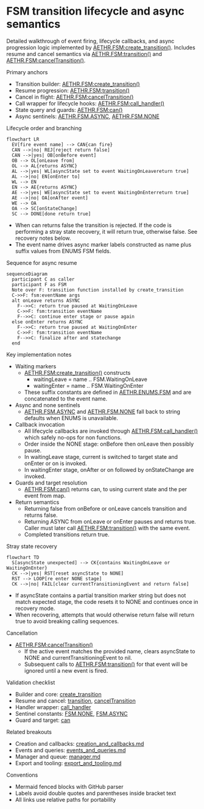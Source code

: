 # FSM transition lifecycle and async semantics

Detailed walkthrough of event firing, lifecycle callbacks, and async progression logic implemented by [AETHR.FSM:create_transition()](../../dev/FSM.lua:104). Includes resume and cancel semantics via [AETHR.FSM:transition()](../../dev/FSM.lua:451) and [AETHR.FSM:cancelTransition()](../../dev/FSM.lua:461).

Primary anchors

- Transition builder: [AETHR.FSM:create_transition()](../../dev/FSM.lua:104)
- Resume progression: [AETHR.FSM:transition()](../../dev/FSM.lua:451)
- Cancel in flight: [AETHR.FSM:cancelTransition()](../../dev/FSM.lua:461)
- Call wrapper for lifecycle hooks: [AETHR.FSM:call_handler()](../../dev/FSM.lua:88)
- State query and guards: [AETHR.FSM:can()](../../dev/FSM.lua:407)
- Async sentinels: [AETHR.FSM.ASYNC](../../dev/FSM.lua:23), [AETHR.FSM.NONE](../../dev/FSM.lua:22)

Lifecycle order and branching

```mermaid
flowchart LR
  EV[fire event name] --> CAN{can fire}
  CAN -->|no| REJ[reject return false]
  CAN -->|yes| OB[onBefore event]
  OB --> OL[onLeave from]
  OL --> AL{returns ASYNC}
  AL -->|yes| WL[asyncState set to event WaitingOnLeavereturn true]
  AL -->|no| EN[onEnter to]
  WL --> EN
  EN --> AE{returns ASYNC}
  AE -->|yes| WE[asyncState set to event WaitingOnEnterreturn true]
  AE -->|no| OA[onAfter event]
  WE --> OA
  OA --> SC[onStateChange]
  SC --> DONE[done return true]
```

- When can returns false the transition is rejected. If the code is performing a stray state recovery, it will return true, otherwise false. See recovery notes below.
- The event name drives async marker labels constructed as name plus suffix values from ENUMS FSM fields.

Sequence for async resume

```mermaid
sequenceDiagram
  participant C as caller
  participant F as FSM
  Note over F: transition function installed by create_transition
  C->>F: fsm:eventName args
  alt onLeave returns ASYNC
    F-->>C: return true paused at WaitingOnLeave
    C->>F: fsm:transition eventName
    F-->>C: continue enter stage or pause again
  else onEnter returns ASYNC
    F-->>C: return true paused at WaitingOnEnter
    C->>F: fsm:transition eventName
    F-->>C: finalize after and statechange
  end
```

Key implementation notes

- Waiting markers
  - [AETHR.FSM:create_transition()](../../dev/FSM.lua:104) constructs
    - waitingLeave = name .. FSM.WaitingOnLeave
    - waitingEnter = name .. FSM.WaitingOnEnter
  - These suffix constants are defined in [AETHR.ENUMS.FSM](../../dev/ENUMS.lua) and are concatenated to the event name.
- Async and none sentinels
  - [AETHR.FSM.ASYNC](../../dev/FSM.lua:23) and [AETHR.FSM.NONE](../../dev/FSM.lua:22) fall back to string defaults when ENUMS is unavailable.
- Callback invocation
  - All lifecycle callbacks are invoked through [AETHR.FSM:call_handler()](../../dev/FSM.lua:88) which safely no-ops for non functions.
  - Order inside the NONE stage: onBefore<event> then onLeave<from> then possibly pause.
  - In waitingLeave stage, current is switched to target state and onEnter<to> or on<to> is invoked.
  - In waitingEnter stage, onAfter<event> or on<event> followed by onStateChange are invoked.
- Guards and target resolution
  - [AETHR.FSM:can()](../../dev/FSM.lua:407) returns can, to using current state and the per event from map.
- Return semantics
  - Returning false from onBefore or onLeave cancels transition and returns false.
  - Returning ASYNC from onLeave or onEnter pauses and returns true. Caller must later call [AETHR.FSM:transition()](../../dev/FSM.lua:451) with the same event.
  - Completed transitions return true.

Stray state recovery

```mermaid
flowchart TD
  S[asyncState unexpected] --> CK{contains WaitingOnLeave or WaitingOnEnter}
  CK -->|yes| RST[reset asyncState to NONE]
  RST --> LOOP[re enter NONE stage]
  CK -->|no| FAIL[clear currentTransitioningEvent and return false]
```

- If asyncState contains a partial transition marker string but does not match expected stage, the code resets it to NONE and continues once in recovery mode.
- When recovering, attempts that would otherwise return false will return true to avoid breaking calling sequences.

Cancellation

- [AETHR.FSM:cancelTransition()](../../dev/FSM.lua:461)
  - If the active event matches the provided name, clears asyncState to NONE and currentTransitioningEvent to nil.
  - Subsequent calls to [AETHR.FSM:transition()](../../dev/FSM.lua:451) for that event will be ignored until a new event is fired.

Validation checklist

- Builder and core: [create_transition](../../dev/FSM.lua:104)
- Resume and cancel: [transition](../../dev/FSM.lua:451), [cancelTransition](../../dev/FSM.lua:461)
- Handler wrapper: [call_handler](../../dev/FSM.lua:88)
- Sentinel constants: [FSM.NONE](../../dev/FSM.lua:22), [FSM.ASYNC](../../dev/FSM.lua:23)
- Guard and target: [can](../../dev/FSM.lua:407)

Related breakouts

- Creation and callbacks: [creation_and_callbacks.md](./creation_and_callbacks.md)
- Events and queries: [events_and_queries.md](./events_and_queries.md)
- Manager and queue: [manager.md](./manager.md)
- Export and tooling: [export_and_tooling.md](./export_and_tooling.md)

Conventions

- Mermaid fenced blocks with GitHub parser
- Labels avoid double quotes and parentheses inside bracket text
- All links use relative paths for portability